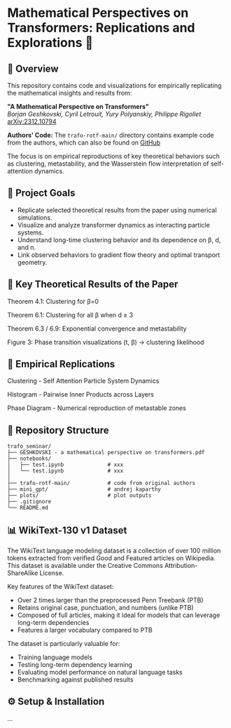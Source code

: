 # Mathematical Perspectives on Transformers: Replications and Explorations 🔬

## 📌 Overview

This repository contains code and visualizations for empirically replicating the mathematical insights and results from:

**"A Mathematical Perspective on Transformers"**  
*Borjan Geshkovski, Cyril Letrouit, Yury Polyanskiy, Philippe Rigollet*  
[arXiv:2312.10794](https://arxiv.org/abs/2312.10794)

**Authors' Code:** The `trafo-rotf-main/` directory contains example code from the authors, which can also be found on [GitHub](https://github.com/borjanG/2023-transformers-rotf/)

The focus is on empirical reproductions of key theoretical behaviors such as clustering, metastability, and the Wasserstein flow interpretation of self-attention dynamics.

## 🎯 Project Goals

- Replicate selected theoretical results from the paper using numerical simulations.
- Visualize and analyze transformer dynamics as interacting particle systems.
- Understand long-time clustering behavior and its dependence on β, d, and n.
- Link observed behaviors to gradient flow theory and optimal transport geometry.

## 📐 Key Theoretical Results of the Paper

Theorem 4.1: Clustering for β=0  

Theorem 6.1: Clustering for all β when d ≥ 3  

Theorem 6.3 / 6.9: Exponential convergence and metastability  

Figure 3: Phase transition visualizations (t, β) → clustering likelihood


## 🔬 Empirical Replications

Clustering - Self Attention Particle System Dynamics

Histogram - Pairwise Inner Products across Layers  

Phase Diagram - Numerical reproduction of metastable zones

## 📁 Repository Structure

```
trafo_seminar/
├── GESHKOVSKI - a mathematical perspective on transformers.pdf 
├── notebooks/
│   ├── test.ipynb              # xxx
│   └── test.ipynb              # xxx
│
├── trafo-rotf-main/            # code from original authors
├── mini_gpt/                   # andrej kaparthy
├── plots/                      # plot outputs
├── .gitignore
└── README.md
```

## 📊 WikiText-130 v1 Dataset

The WikiText language modeling dataset is a collection of over 100 million tokens extracted from verified Good and Featured articles on Wikipedia. This dataset is available under the Creative Commons Attribution-ShareAlike License.

Key features of the WikiText dataset:
- Over 2 times larger than the preprocessed Penn Treebank (PTB)
- Retains original case, punctuation, and numbers (unlike PTB)
- Composed of full articles, making it ideal for models that can leverage long-term dependencies
- Features a larger vocabulary compared to PTB

The dataset is particularly valuable for:
- Training language models
- Testing long-term dependency learning
- Evaluating model performance on natural language tasks
- Benchmarking against published results

## ⚙️ Setup & Installation

...
